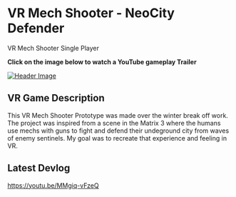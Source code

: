 # VR Mech Shooter - NeoCity Defender
VR Mech Shooter Single Player

**Click on the image below to watch a YouTube gameplay Trailer**

[![Header Image](https://github.com/stevie57/VR_Defender/tree/main/Assets/Texture/TitleThumbnail.png)](https://www.youtube.com/watch?v=IIg7JPc2Cis&t=15s)

## VR Game Description
This VR Mech Shooter Prototype was made over the winter break off work. The project was inspired from a scene in the Matrix 3 where the humans use mechs with guns to fight and defend their undeground city from waves of enemy sentinels. My goal was to recreate that experience and feeling in VR.

## Latest Devlog
https://youtu.be/MMgiq-vFzeQ

